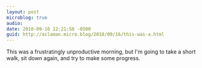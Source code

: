 ```yaml
---
layout: post
microblog: true
audio: 
date: 2018-09-16 12:21:58 -0500
guid: http://aclaman.micro.blog/2018/09/16/this-was-a.html
---
```

This was a frustratingly unproductive morning, but I'm going to take a short walk, sit down again, and try to make some progress.
